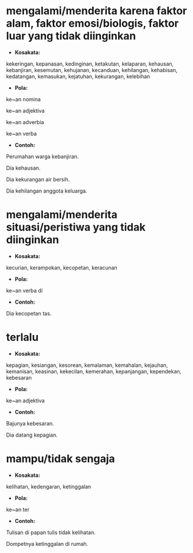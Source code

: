 # mengalami/menderita karena faktor alam, faktor emosi/biologis, faktor luar yang tidak diinginkan

* **Kosakata:**

kekeringan, kepanasan, kedinginan, ketakutan, kelaparan, kehausan, kebanjiran, kesemutan, kehujanan, kecanduan, kehilangan, kehabisan, kedatangan, kemasukan, kejatuhan, kekurangan, kelebihan

* **Pola:**

ke\~an nomina

ke\~an adjektiva

ke\~an adverbia

ke\~an verba

* **Contoh:**

Perumahan warga kebanjiran.

Dia kehausan.

Dia kekurangan air bersih.

Dia kehilangan anggota keluarga.

# mengalami/menderita situasi/peristiwa yang tidak diinginkan

* **Kosakata:**

kecurian, kerampokan, kecopetan, keracunan

* **Pola:**

ke\~an verba di

* **Contoh:**

Dia kecopetan tas.

# terlalu

* **Kosakata:**

kepagian, kesiangan, kesorean, kemalaman, kemahalan, kejauhan, kemanisan, keasinan, kekecilan, kemerahan, kepanjangan, kependekan, kebesaran

* **Pola:**

ke\~an adjektiva

* **Contoh:**

Bajunya kebesaran.

Dia datang kepagian.

# mampu/tidak sengaja

* **Kosakata:**

kelihatan, kedengaran, ketinggalan

* **Pola:**

ke\~an ter

* **Contoh:**

Tulisan di papan tulis tidak kelihatan.

Dompetnya ketinggalan di rumah.
